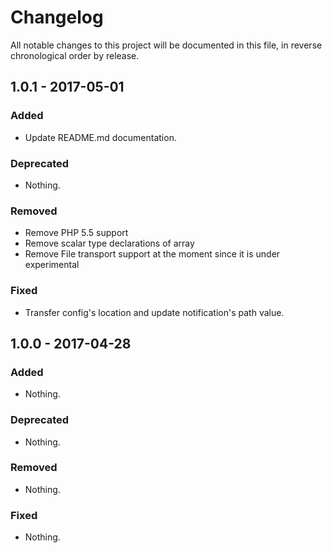 # Changelog

All notable changes to this project will be documented in this file, in reverse chronological order by release.

## 1.0.1 - 2017-05-01

### Added

- Update README.md documentation.

### Deprecated

- Nothing.

### Removed

- Remove PHP 5.5 support
- Remove scalar type declarations of array
- Remove File transport support at the moment since it is under experimental

### Fixed

- Transfer config's location and update notification's path value.

## 1.0.0 - 2017-04-28

### Added

- Nothing.

### Deprecated

- Nothing.

### Removed

- Nothing.

### Fixed

- Nothing.
